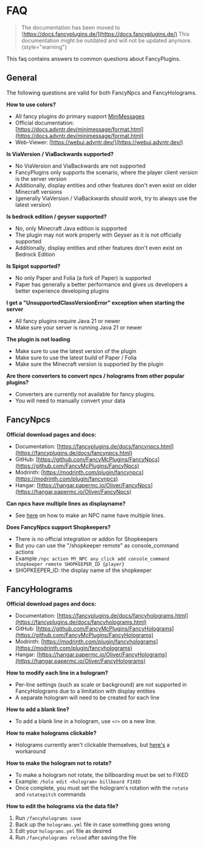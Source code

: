 # FAQ

> The documentation has been moved to [https://docs.fancyplugins.de/](https://docs.fancyplugins.de/)
> This documentation might be outdated and will not be updated anymore.
{style="warning"}

This faq contains answers to common questions about FancyPlugins.

## General

The following questions are valid for both FancyNpcs and FancyHolograms.

**How to use colors?**
- All fancy plugins do primary support [MiniMessages](https://docs.advntr.dev/minimessage/format.html)
- Official documentation: [https://docs.advntr.dev/minimessage/format.html](https://docs.advntr.dev/minimessage/format.html)
- Web-Viewer: [https://webui.advntr.dev/](https://webui.advntr.dev/)

**Is ViaVersion / ViaBackwards supported?**

- No ViaVersion and ViaBackwards are not supported
- FancyPlugins only supports the scenario, where the player client version is the server version
- Additionally, display entities and other features don't even exist on older Minecraft versions
- (generally ViaVersion / ViaBackwards should work, try to always use the latest version)

**Is bedrock edition / geyser supported?**

- No, only Minecraft Java edition is supported
- The plugin may not work properly with Geyser as it is not officially supported
- Additionally, display entities and other features don't even exist on Bedrock Edition

**Is Spigot supported?**

- No only Paper and Folia (a fork of Paper) is supported
- Paper has generally a better performance and gives us developers a better experience developing plugins

**I get a "UnsupportedClassVersionError" exception when starting the server**

- All fancy plugins require Java 21 or newer
- Make sure your server is running Java 21 or newer

**The plugin is not loading**

- Make sure to use the latest version of the plugin
- Make sure to use the latest build of Paper / Folia
- Make sure the Minecraft version is supported by the plugin

**Are there converters to convert npcs / holograms from other popular plugins?**

- Converters are currently not available for fancy plugins.
- You will need to manually convert your data

## FancyNpcs

**Official download pages and docs:**

- Documentation: [https://fancyplugins.de/docs/fancynpcs.html](https://fancyplugins.de/docs/fancynpcs.html)
- GitHub: [https://github.com/FancyMcPlugins/FancyNpcs](https://github.com/FancyMcPlugins/FancyNpcs)
- Modrinth: [https://modrinth.com/plugin/fancynpcs](https://modrinth.com/plugin/fancynpcs)
- Hangar: [https://hangar.papermc.io/Oliver/FancyNpcs](https://hangar.papermc.io/Oliver/FancyNpcs)

**Can npcs have multiple lines as displayname?**

- See [here](<https://fancyplugins.de/docs/fn-multiple-lines.html>) on how to make an NPC name have multiple lines.

**Does FancyNpcs support Shopkeepers?**

- There is no official integration or addon for Shopkeepers
- But you can use the "/shopkeeper remote" as console_command actions
- Example `/npc action MY_NPC any_click add console_command shopkeeper remote SHOPKEEPER_ID {player}`
- SHOPKEEPER_ID: the display name of the shopkeeper

## FancyHolograms

**Official download pages and docs:**

- Documentation: [https://fancyplugins.de/docs/fancyholograms.html](https://fancyplugins.de/docs/fancyholograms.html)
- GitHub: [https://github.com/FancyMcPlugins/FancyHolograms](https://github.com/FancyMcPlugins/FancyHolograms)
- Modrinth: [https://modrinth.com/plugin/fancyholograms](https://modrinth.com/plugin/fancyholograms)
- Hangar: [https://hangar.papermc.io/Oliver/FancyHolograms](https://hangar.papermc.io/Oliver/FancyHolograms)

**How to modify each line in a hologram?**

- Per-line settings (such as scale or background) are not supported in FancyHolograms due to a limitation with display entities
- A separate hologram will need to be created for each line

**How to add a blank line?**

- To add a blank line in a hologram, use `<r>` on a new line.

**How to make holograms clickable?**

- Holograms currently aren't clickable themselves, but [here's](<https://fancyplugins.de/docs/fh-clickable-holograms.html>) a workaround

**How to make the hologram not to rotate?**

- To make a hologram not rotate, the billboarding must be set to FIXED
- Example: `/holo edit <hologram> billboard FIXED`
- Once complete, you must set the hologram's rotation with the `rotate` and `rotatepitch` commands

**How to edit the holograms via the data file?**

1. Run `/fancyholograms save`
2. Back up the `holograms.yml` file in case something goes wrong
3. Edit your `holograms.yml` file as desired
4. Run `/fancyholograms reload` after saving the file
